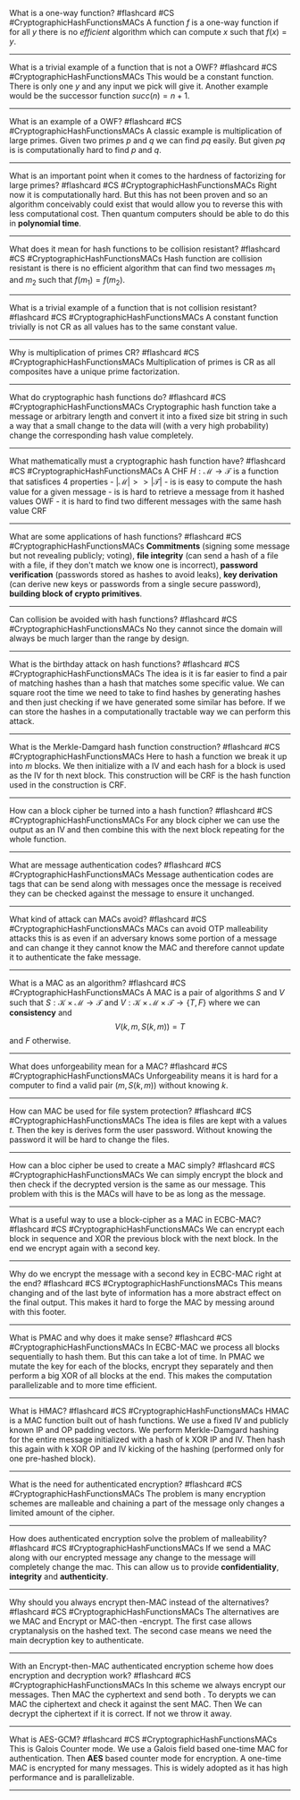 What is a one-way function? #flashcard #CS #CryptographicHashFunctionsMACs
	A function $f$ is a one-way function if for all $y$ there is no *efficient* algorithm which can compute $x$ such that $f(x)=y$.

---
What is a trivial example of a function that is not a OWF? #flashcard #CS #CryptographicHashFunctionsMACs 
	This would be a constant function. There is only one $y$ and any input we pick will give it. Another example would be the successor function $succ(n)=n+1$.

---
What is an example of a OWF? #flashcard #CS #CryptographicHashFunctionsMACs 
	A classic example is multiplication of large primes. Given two primes $p$ and $q$ we can find $pq$ easily. But given $pq$ is is computationally hard to find $p$ and $q$.

---
What is an important point when it comes to the hardness of factorizing for large primes? #flashcard #CS #CryptographicHashFunctionsMACs 
	Right now it is computationally hard. But this has not been proven and so an algorithm conceivably could exist that would allow you to reverse this with less computational cost. Then quantum computers should be able to do this in **polynomial time**.

---
What does it mean for hash functions to be collision resistant? #flashcard #CS #CryptographicHashFunctionsMACs 
	Hash function are collision resistant is there is no efficient algorithm that can find two messages $m_1$ and $m_2$ such that $f(m_1)=f(m_2)$.

---
What is a trivial example of a function that is not collision resistant? #flashcard #CS #CryptographicHashFunctionsMACs 
	A constant function trivially is not CR as all values has to the same constant value.

---
Why is multiplication of primes CR? #flashcard #CS #CryptographicHashFunctionsMACs 
	Multiplication of primes is CR as all composites have a unique prime factorization.

---
What do cryptographic hash functions do? #flashcard #CS #CryptographicHashFunctionsMACs 
	Cryptographic hash function take a message or arbitrary length and convert it into a fixed size bit string in such a way that a small change to the data will (with a very high probability) change the corresponding hash value completely.

---
What mathematically must a cryptographic hash function have? #flashcard #CS #CryptographicHashFunctionsMACs 
	A CHF $H:\mathcal M\to\mathcal T$ is a function that satisfices 4 properties
	- $|\mathcal M|>>|\mathcal T|$
	- is is easy to compute the hash value for a given message
	- is is hard to retrieve a message from it hashed values OWF
	- it is hard to find two different messages with the same hash value CRF

---
What are some applications of hash functions? #flashcard #CS #CryptographicHashFunctionsMACs 
	**Commitments** (signing some message but not revealing publicly; voting), **file integrity** (can send a hash of a file with a file, if they don't match we know one is incorrect), **password verification** (passwords stored as hashes to avoid leaks), **key derivation** (can derive new keys or passwords from a single secure password), **building block of crypto primitives**.

---
Can collision be avoided with hash functions? #flashcard #CS #CryptographicHashFunctionsMACs 
	No they cannot since the domain will always be much larger than the range by design.

---
What is the birthday attack on hash functions? #flashcard #CS #CryptographicHashFunctionsMACs 
	The idea is it is far easier to find a pair of matching hashes than a hash that matches some specific value. We can square root the time we need to take to find hashes by generating hashes and then just checking if we have generated some similar has before. If we can store the hashes in a computationally tractable way we can perform this attack.

---
What is the Merkle-Damgard hash function construction? #flashcard #CS #CryptographicHashFunctionsMACs 
	Here to hash a function we break it up into $m$ blocks. We then initialize with a IV and each hash for a block is used as the IV for th next block. This construction will be CRF is the hash function used in the construction is CRF.

---
How can a block cipher be turned into a hash function? #flashcard #CS #CryptographicHashFunctionsMACs 
	For any block cipher we can use the output as an IV and then combine this with the next block repeating for the whole function.

---
What are message authentication codes? #flashcard #CS #CryptographicHashFunctionsMACs 
	Message authentication codes are tags that can be send along with messages once the message is received they can be checked against the message to ensure it unchanged.

---
What kind of attack can MACs avoid? #flashcard #CS #CryptographicHashFunctionsMACs 
	MACs can avoid OTP malleability attacks this is as even if an adversary knows some portion of a message and can change it they cannot know the MAC and therefore cannot update it to authenticate the fake message.

---
What is a MAC as an algorithm? #flashcard #CS #CryptographicHashFunctionsMACs 
	A MAC is a pair of algorithms $S$ and $V$ such that $S:\mathcal K\times\mathcal M\to\mathcal T$ and $V:\mathcal K\times\mathcal M\times\mathcal T\to\{T,F\}$ where we can **consistency** and $$V(k,m,S(k,m))=T$$and $F$ otherwise.

---
What does unforgeability mean for a MAC? #flashcard #CS #CryptographicHashFunctionsMACs 
	Unforgeability means it is hard for a computer to find a valid pair $(m, S(k,m))$ without knowing $k$.

---
How can MAC be used for file system protection? #flashcard #CS #CryptographicHashFunctionsMACs 
	The idea is files are kept with a values $t$. Then the key is derives form the user password. Without knowing the password it will be hard to change the files.

---
How can a bloc cipher be used to create a MAC simply? #flashcard #CS #CryptographicHashFunctionsMACs 
	We can simply encrypt the block and then check if the decrypted version is the same as our message. This problem with this is the MACs will have to be as long as the message.

---
What is a useful way to use a block-cipher as a MAC in ECBC-MAC? #flashcard #CS #CryptographicHashFunctionsMACs 
	We can encrypt each block in sequence and XOR the previous block with the next block. In the end we encrypt again with a second key.

---
Why do we encrypt the message with a second key in ECBC-MAC right at the end? #flashcard #CS #CryptographicHashFunctionsMACs 
	This means changing and of the last byte of information has a more abstract effect on the final output. This makes it hard to forge the MAC by messing around with this footer.

---
What is PMAC and why does it make sense? #flashcard #CS #CryptographicHashFunctionsMACs 
	In ECBC-MAC we process all blocks sequentially to hash them. But this can take a lot of time. In PMAC we mutate the key for each of the blocks, encrypt they separately and then perform a big XOR of all blocks at the end. This makes the computation parallelizable and to more time efficient.

---
What is HMAC? #flashcard #CS #CryptographicHashFunctionsMACs 
	HMAC is a MAC function built out of hash functions. We use a fixed IV and publicly known IP and OP padding vectors. We perform Merkle-Damgard hashing for the entire message initialized with a hash of k XOR IP and IV. Then hash this again with k XOR OP and IV kicking of the hashing (performed only for one pre-hashed block).

---
What is the need for authenticated encryption? #flashcard #CS #CryptographicHashFunctionsMACs 
	The problem is many encryption schemes are malleable and chaining a part of the message only changes a limited amount of the cipher.

---
How does authenticated encryption solve the problem of malleability? #flashcard #CS #CryptographicHashFunctionsMACs 
	If we send a MAC along with our encrypted message any change to the message will completely change the mac. This can allow us to provide **confidentiality**, **integrity** and **authenticity**.

---
Why should you always encrypt then-MAC instead of the alternatives? #flashcard #CS #CryptographicHashFunctionsMACs 
	The alternatives are we MAC and Encrypt or MAC-then -encrypt. The first case allows cryptanalysis on the hashed text. The second case means  we need the main decryption key to authenticate. 

---
With an Encrypt-then-MAC authenticated encryption scheme how does encryption and decryption work? #flashcard #CS #CryptographicHashFunctionsMACs 
	In this scheme we always encrypt our messages. Then MAC the cyphertext and send both . To derypts we can MAC the ciphertext and check it against the sent MAC. Then  We can decrypt the ciphertext if it is correct. If not we throw it away.

---
What is AES-GCM? #flashcard #CS #CryptographicHashFunctionsMACs 
	This is Galois Counter mode. We use a Galois field based one-time MAC for authentication. Then **AES** based counter mode for encryption. A one-time MAC is encrypted for many messages. This is widely adopted as it has high performance and is parallelizable.

---
